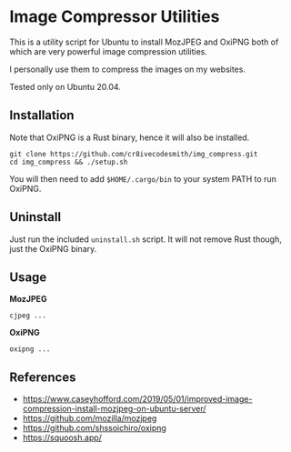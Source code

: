 Image Compressor Utilities
==========================

This is a utility script for Ubuntu to install MozJPEG and OxiPNG
both of which are very powerful image compression utilities.

I personally use them to compress the images on my websites.

Tested only on Ubuntu 20.04.


## Installation

Note that OxiPNG is a Rust binary, hence it will also be installed.

```
git clone https://github.com/cr8ivecodesmith/img_compress.git
cd img_compress && ./setup.sh
```

You will then need to add `$HOME/.cargo/bin` to your system PATH to run
OxiPNG.


## Uninstall

Just run the included `uninstall.sh` script. It will not remove Rust though,
just the OxiPNG binary.


## Usage


**MozJPEG**

```
cjpeg ...
```

**OxiPNG**

```
oxipng ...
```


## References

- https://www.caseyhofford.com/2019/05/01/improved-image-compression-install-mozjpeg-on-ubuntu-server/
- https://github.com/mozilla/mozjpeg
- https://github.com/shssoichiro/oxipng
- https://squoosh.app/
